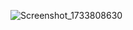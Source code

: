 ![Screenshot_1733808630](https://github.com/user-attachments/assets/1e7c844d-a05d-475a-b9cd-87da273f6b3b)
